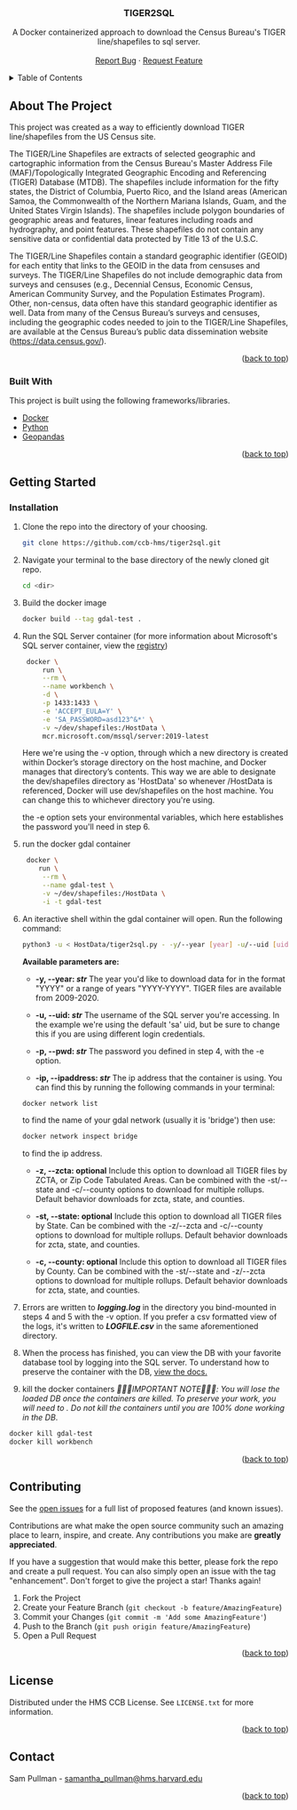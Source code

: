 <div id="top"></div>


<!-- PROJECT LOGO -->
<br />
<div align="center">

  <h3 align="center">TIGER2SQL</h3>

  <p align="center">
    A Docker containerized approach to download the Census Bureau's TIGER line/shapefiles to sql server.
    <br />
    <br />
    <a href="https://github.com/ccb-hms/tiger2sql/issues">Report Bug</a>
    ·
    <a href="https://github.com/ccb-hms/tiger2sql/issues">Request Feature</a>
  </p>
</div>



<!-- TABLE OF CONTENTS -->
<details>
  <summary>Table of Contents</summary>
  <ol>
    <li>
      <a href="#about-the-project">About The Project</a>
      <ul>
        <li><a href="#built-with">Built With</a></li>
      </ul>
    </li>
    <li>
      <a href="#getting-started">Getting Started</a>
      <ul>
        <li><a href="#installation">Installation</a></li>
      </ul>
    </li>
    <li><a href="#contributing">Contributing</a></li>
    <li><a href="#license">License</a></li>
    <li><a href="#contact">Contact</a></li>
  </ol>
</details>





<!-- ABOUT THE PROJECT -->
## About The Project

This project was created as a way to efficiently download TIGER line/shapefiles from the US Census site. 

The TIGER/Line Shapefiles are extracts of selected geographic and cartographic information from the Census Bureau's Master Address File (MAF)/Topologically Integrated Geographic Encoding and Referencing (TIGER) Database (MTDB). The shapefiles include information for the fifty states, the District of Columbia, Puerto Rico, and the Island areas (American Samoa, the Commonwealth of the Northern Mariana Islands, Guam, and the United States Virgin Islands). The shapefiles include polygon boundaries of geographic areas and features, linear features including roads and hydrography, and point features. These shapefiles do not contain any sensitive data or confidential data protected by Title 13 of the U.S.C.

The TIGER/Line Shapefiles contain a standard geographic identifier (GEOID) for each entity that links to the GEOID in the data from censuses and surveys. The TIGER/Line Shapefiles do not include demographic data from surveys and censuses (e.g., Decennial Census, Economic Census, American Community Survey, and the Population Estimates Program). Other, non-census, data often have this standard geographic identifier as well. Data from many of the Census Bureau’s surveys and censuses, including the geographic codes needed to join to the TIGER/Line Shapefiles, are available at the Census Bureau’s public data dissemination website (https://data.census.gov/).


<p align="right">(<a href="#top">back to top</a>)</p>



### Built With

This project is built using the following frameworks/libraries.

* [Docker](https://Docker.com/)
* [Python](https://python.org/)
* [Geopandas](https://geopandas.org/en/stable/) 

<p align="right">(<a href="#top">back to top</a>)</p>


<!-- GETTING STARTED -->
## Getting Started

### Installation

1. Clone the repo into the directory of your choosing.
   ```sh
   git clone https://github.com/ccb-hms/tiger2sql.git
   ```

2. Navigate your terminal to the base directory of the newly cloned git repo.
   ```sh
   cd <dir>
   ```

3. Build the docker image
   ```sh
   docker build --tag gdal-test .
   ```

4. Run the SQL Server container (for more information about Microsoft's SQL server container, view the [registry](https://hub.docker.com/_/microsoft-mssql-server))
   ```sh
    docker \
        run \
        --rm \
        --name workbench \
        -d \
        -p 1433:1433 \
        -e 'ACCEPT_EULA=Y' \
        -e 'SA_PASSWORD=asd123^&*' \
        -v ~/dev/shapefiles:/HostData \
        mcr.microsoft.com/mssql/server:2019-latest
    ```
    Here we're using the -v option, through which a new directory is created within Docker’s storage directory on the host machine, and Docker manages that directory’s contents. This way we are able to designate the dev/shapefiles directory as 'HostData' so whenever /HostData is referenced, Docker will use dev/shapefiles on the host machine. You can change this to whichever directory you're using.

    the -e option sets your environmental variables, which here establishes the password you'll need in step 6.

5. run the docker gdal container
   ```sh
    docker \
       run \
        --rm \
        --name gdal-test \
        -v ~/dev/shapefiles:/HostData \
        -i -t gdal-test
    ```
    
 6. An iteractive shell within the gdal container will open. Run the following command:
    ```sh
    python3 -u < HostData/tiger2sql.py - -y/--year [year] -u/--uid [uid] -p/pwd [pwd] -i/--ipaddress [ipaddress] -z/--zcta [zcta] -st/--state [state] -c/--county [county]
    ```

    **Available parameters are:**
    
    * **-y, --year: _str_** The year you'd like to download data for in the format "YYYY" or a range of years "YYYY-YYYY". TIGER files are available from 2009-2020.
    
    * **-u, --uid: _str_** The username of the SQL server you're accessing. In the example we're using the default 'sa' uid, but be sure to change this if you are using different login credentials. 

    * **-p, --pwd: _str_** The password you defined in step 4, with the -e option.

    * **-ip, --ipaddress: _str_** The ip address that the container is using. You can find this by running the following commands in your terminal:
    ```sh
    docker network list
    ```
    to find the name of your gdal network (usually it is 'bridge') then use:
    ```sh
    docker network inspect bridge
    ```
    to find the ip address.

    * **-z, --zcta: optional** Include this option to download all TIGER files by ZCTA, or Zip Code Tabulated Areas. Can be combined with the -st/--state and -c/--county options to download for multiple rollups. Default behavior downloads for zcta, state, and counties.

    * **-st, --state: optional** Include this option to download all TIGER files by State. Can be combined with the -z/--zcta and -c/--county options to download for multiple rollups. Default behavior downloads for zcta, state, and counties.

    * **-c, --county: optional** Include this option to download all TIGER files by County. Can be combined with the -st/--state and -z/--zcta options to download for multiple rollups. Default behavior downloads for zcta, state, and counties.


7. Errors are written to _**logging.log**_ in the directory you bind-mounted in steps 4 and 5 with the -v option. If you prefer a csv formatted view of the logs, it's written to _**LOGFILE.csv**_ in the same aforementioned directory. 

8. When the process has finished, you can view the DB with your favorite database tool by logging into the SQL server. To understand how to preserve the container with the DB, [view the docs.](https://docs.docker.com/engine/reference/commandline/commit/)

9. kill the docker containers _🚩🚩🚩IMPORTANT NOTE🚩🚩🚩: You will lose the loaded DB once the containers are killed. To preserve your work, you will need to <instructions here>. Do not kill the containers until you are 100% done working in the DB_.
  ```sh
  docker kill gdal-test
  docker kill workbench 
  ```
  
<p align="right">(<a href="#top">back to top</a>)</p>

<!-- CONTRIBUTING -->
## Contributing

See the [open issues](https://github.com/ccb-hms/tiger2sql/issues) for a full list of proposed features (and known issues).

Contributions are what make the open source community such an amazing place to learn, inspire, and create. Any contributions you make are **greatly appreciated**.

If you have a suggestion that would make this better, please fork the repo and create a pull request. You can also simply open an issue with the tag "enhancement".
Don't forget to give the project a star! Thanks again!

1. Fork the Project
2. Create your Feature Branch (`git checkout -b feature/AmazingFeature`)
3. Commit your Changes (`git commit -m 'Add some AmazingFeature'`)
4. Push to the Branch (`git push origin feature/AmazingFeature`)
5. Open a Pull Request

<p align="right">(<a href="#top">back to top</a>)</p>



<!-- LICENSE -->
## License

Distributed under the HMS CCB License. See `LICENSE.txt` for more information.

<p align="right">(<a href="#top">back to top</a>)</p>



<!-- CONTACT -->
## Contact

Sam Pullman - samantha_pullman@hms.harvard.edu

<p align="right">(<a href="#top">back to top</a>)</p>


